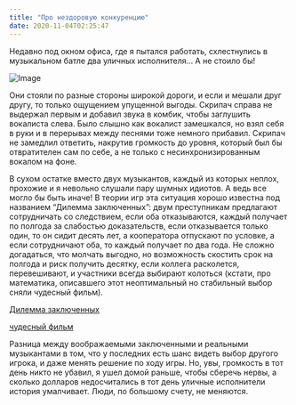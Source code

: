 ```yaml
---
title: "Про нездоровую конкуренцию"
date: 2020-11-04T02:25:47
---
```


Недавно под окном офиса, где я пытался работать, схлестнулись в музыкальном батле два уличных исполнителя… А не стоило бы!

![Image](https://cdn-images-1.medium.com/max/800/1*XiwTJiGqvDrn2T1K_u_ckw.jpeg)

Они стояли по разные стороны широкой дороги, и если и мешали друг другу, то только ощущением упущенной выгоды. Скрипач справа не выдержал первым и добавил звука в комбик, чтобы заглушить вокалиста слева. Было слышно как вокалист замешкался, но взял себя в руки и в перерывах между песнями тоже немного прибавил. Скрипач не замедлил ответить, накрутив громкость до уровня, который был бы отвратителен сам по себе, а не только с несинхронизированным вокалом на фоне.

В сухом остатке вместо двух музыкантов, каждый из которых неплох, прохожие и я невольно слушали пару шумных идиотов. А ведь все могло бы быть иначе! В теории игр эта ситуация хорошо известна под названием “Дилемма заключенных”: двум преступникам предлагают сотрудничать со следствием, если оба отказываются, каждый получает по полгода за слабостью доказательств, если отказывается только один, то он сидит десять лет, а кооператора отпускают по условке, а если сотрудничают оба, то каждый получает по два года. Не сложно догадаться, что молчать выгодно, но возможность скостить срок на полгода и риск получить десятку, если коллега расколется, перевешивают, и участники всегда выбирают колоться (кстати, про математика, описавшего этот неоптимальный но стабильный выбор сняли чудесный фильм).

[Дилемма заключенных](https://ru.wikipedia.org/wiki/%D0%94%D0%B8%D0%BB%D0%B5%D0%BC%D0%BC%D0%B0_%D0%B7%D0%B0%D0%BA%D0%BB%D1%8E%D1%87%D1%91%D0%BD%D0%BD%D0%BE%D0%B3%D0%BE)

[чудесный фильм](https://www.kinopoisk.ru/film/530/)

Разница между воображаемыми заключенными и реальными музыкантами в том, что у последних есть шанс видеть выбор другого игрока, и даже менять решение по ходу игры. Но, увы, громкость в тот день никто не убавил, я ушел домой раньше, чтобы сберечь нервы, а сколько долларов недосчитались в тот день уличные исполнители история умалчивает. Люди, по большому счету, не меняются.
